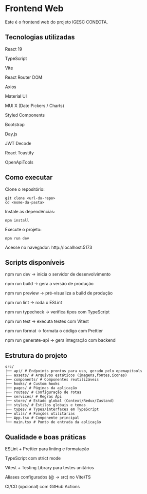 # Frontend Web

Este é o frontend web do projeto IGESC CONECTA.

## Tecnologias utilizadas

React 19

TypeScript

Vite

React Router DOM

Axios

Material UI

MUI X (Date Pickers / Charts)

Styled Components

Bootstrap

Day.js

JWT Decode

React Toastify

OpenApiTools

## Como executar

Clone o repositório:

```
git clone <url-do-repo>
cd <nome-da-pasta>
```

Instale as dependências:

```
npm install
```

Execute o projeto:

```
npm run dev
```

Acesse no navegador:
http://localhost:5173

## Scripts disponíveis

npm run dev → inicia o servidor de desenvolvimento

npm run build → gera a versão de produção

npm run preview → pré-visualiza a build de produção

npm run lint → roda o ESLint

npm run typecheck → verifica tipos com TypeScript

npm run test → executa testes com Vitest

npm run format → formata o código com Prettier

npm run generate-api -> gera integração com backend

## Estrutura do projeto
```
src/
├── api/ # Endpoints prontos para uso, gerado pelo openapitools
├── assets/ # Arquivos estáticos (imagens,fontes,ícones)
├── components/ # Componentes reutilizáveis
├── hooks/ # Custom hooks
├── pages/ # Páginas da aplicação
├── routes/ # Configuração de rotas
├── services/ # Regras Api
├── store/ # Estado global (Context/Redux/Zustand)
├── styles/ # Estilos globais e temas
├── types/ # Types/interfaces em TypeScript
├── utils/ # Funções utilitárias
├── App.tsx # Componente principal
└── main.tsx # Ponto de entrada da aplicação
```

## Qualidade e boas práticas

ESLint + Prettier para linting e formatação

TypeScript com strict mode

Vitest + Testing Library para testes unitários

Aliases configurados (@ → src) no Vite/TS

CI/CD (opcional) com GitHub Actions